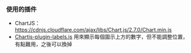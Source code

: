 


### 使用的插件

- ChartJS：https://cdnjs.cloudflare.com/ajax/libs/Chart.js/2.7.0/Chart.min.js
- [Chartjs-plugin-labels.js](https://cdn.jsdelivr.net/gh/emn178/chartjs-plugin-labels/src/chartjs-plugin-labels.js) 用來顯示每個圖示上方的數字，但不能調整位置，有點難用，之後可以換掉